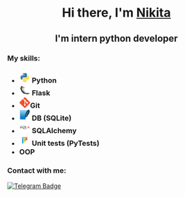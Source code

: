 <h1 align="center">Hi there, I'm <a href="https://daniilshat.ru/" target="_blank">Nikita</a> 
<h2 align="center">I'm intern python developer</h2>
<h3 align="left">My skills:</h3>
<h3 align="left"><ul>
    <li><img src="https://github.com/devicons/devicon/blob/master/icons/python/python-original.svg" width="25"> Python</li>
    <li><img src="https://github.com/devicons/devicon/blob/master/icons/flask/flask-original.svg" width="25"> Flask</li>
    <li><img src="https://github.com/devicons/devicon/blob/master/icons/git/git-original.svg" width="25">Git</li>
    <li><img src="https://github.com/devicons/devicon/blob/master/icons/sqlite/sqlite-original.svg" width="25"> DB (SQLite)</li>
    <li><img src="https://github.com/devicons/devicon/blob/master/icons/sqlalchemy/sqlalchemy-original.svg" width="25"> SQLAlchemy</li>
    <li><img src="https://github.com/devicons/devicon/blob/master/icons/pytest/pytest-original.svg" width="25"> Unit tests (PyTests)</li>
    <li>OOP</li>
</ul></h3>

<div id="badges">
  <h3 align='left'>Contact with me:</h3>
    <a href="https://t.me/bchkrvn">
    <img src="https://img.shields.io/badge/Telegram-blue?style=for-the-badge&logo=telegram&logoColor=white" alt="Telegram Badge"/>
      </a>
</div>
